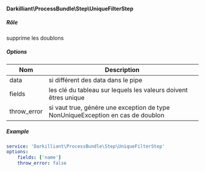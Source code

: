 #### Darkilliant\ProcessBundle\Step\UniqueFilterStep

##### Rôle 

supprime les doublons

##### Options

| Nom         | Description                                                                           |
|-------------|---------------------------------------------------------------------------------------|
| data        | si différent des data dans le pipe                                                    |
| fields      | les clé du tableau sur lequels les valeurs doivent êtres unique                       | 
| throw_error | si vaut true, génére une exception de type NonUniqueException en cas de doublon       |

##### Example

```yaml
service: 'Darkilliant\ProcessBundle\Step\UniqueFilterStep'
options:
    fields: ['name']
    throw_error: false
```